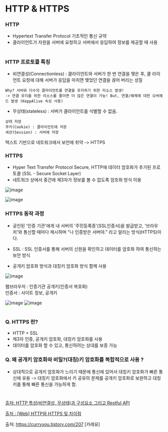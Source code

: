 # HTTP & HTTPS

### HTTP

- Hypertext Transfer Protocol 기초적인 통신 규약
- 클라이언트가 자원을 서버에 요청하고 서버에서 응답하여 정보를 제공할 때 사용

#

### HTTP 프로토콜 특징

- 비연결성(Connectionless) : 클라이언트와 서버가 한 번 연결을 맺은 후, 클 라이언트 요청에 대해 서버가 응답을 마치면 맺었던 연결을 끊어 버리는 성질

```
Why? 서버와 다수의 클라이언트를 연결을 유지하기 위한 리소스 발생!
-> 연결 유지를 위한 리소스를 줄이면 더 많은 연결이 가능! But, 연결/해제에 대한 오버헤드 발생 (KeppAlive 속성 사용)

```

- 무상태(stateless) : 서버가 클라이언트를 식별할 수 없음.

```
상태 저장
쿠키(Cookie) : 클라이언트에 저장
세션(Session) : 서버에 저장
```

텍스트 기반으로 네트워크에서 보안에 취약 -> HTTPS

### HTTPS

- Hyper Text Transfer Protocol Secure, HTTP에 데이터 암호화가 추가된 프로토콜 (SSL - Secure Socket Layer)
- 네트워크 상에서 중간에 제3자가 정보를 볼 수 없도록 암호화 방식 이용

![image](https://i.imgur.com/tq9mmGg.png)

![image](https://img1.daumcdn.net/thumb/R1280x0/?scode=mtistory2&fname=https%3A%2F%2Fblog.kakaocdn.net%2Fdn%2FOKcog%2FbtqK71fM8a4%2Fg1HmcDOR7MVRRz7pSKKJWk%2Fimg.png)

### HTTPS 동작 과정

- 공인된 '인증 기관'에게 내 서버의 '주민등록증'(SSL인증서)을 발급받고, '브라우저'와 통신할 때마다 제시하며 "나 인증받은 서버야." 라고 알리는 방식(HTTPS)이다.
- SSL : SSL 인증서를 통해 서버의 신원을 확인하고 데이터를 암호화 하여 통신하는 보안 방식



- 공개키 암호화 방식과 대칭키 암호화 방식 함께 사용

![image](https://t1.daumcdn.net/cfile/tistory/99F0FA445C456BB809)

웹브라우저 : 인증기관 공개키(인증서 복호화)
<br>
인증서 : 사이트 정보, 공개키

![image](https://t1.daumcdn.net/cfile/tistory/993364345C457AED30)
![image](https://t1.daumcdn.net/cfile/tistory/9997354E5C457AF229)

#

### Q. HTTPS 란?
- HTTP + SSL
- 제3자 인증, 공개키 암호화, 대칭키 암호화를 사용
- 데이터를 암호화 할 수 있고, 통신하려는 상대를 보증 가능
### Q. 왜 공개키 암호화와 비밀?(대칭)키 암호화를 복합적으로 사용 ? 

- 상대적으로 공개키 암호화가 느리기 때문에 통신에 있어서 대칭키 암호화가 빠른 통신에 유용 -> 대칭키 암호화에서 키 공유의 문제를 공개키 암호화로 보완하고 대칭키를 통해 빠른 통신을 가능하게 함.

#
#

[출처: HTTP 특성(비연결성, 무상태)과 구성요소 그리고 Restful API](https://victorydntmd.tistory.com/286)

[출처 : [Web] HTTP와 HTTPS 및 차이점](https://mangkyu.tistory.com/98)

출처: https://curryyou.tistory.com/207 [카레유]